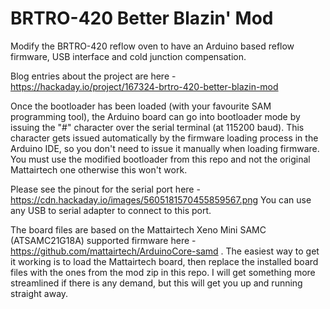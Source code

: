 # BRTRO-420 Better Blazin' Mod

Modify the BRTRO-420 reflow oven to have an Arduino based reflow firmware, USB interface and cold junction compensation.

Blog entries about the project are here - https://hackaday.io/project/167324-brtro-420-better-blazin-mod

Once the bootloader has been loaded (with your favourite SAM programming tool), the Arduino board can go into bootloader mode by issuing the "#" character over the serial terminal (at 115200 baud). This character gets issued automatically by the firmware loading process in the Arduino IDE, so you don't need to issue it manually when loading firmware. You must use the modified bootloader from this repo and not the original Mattairtech one otherwise this won't work.

Please see the pinout for the serial port here - https://cdn.hackaday.io/images/5605181570455859567.png
You can use any USB to serial adapter to connect to this port.

The board files are based on the Mattairtech Xeno Mini SAMC (ATSAMC21G18A) supported firmware here - https://github.com/mattairtech/ArduinoCore-samd . The easiest way to get it working is to load the Mattairtech board, then replace the installed board files with the ones from the mod zip in this repo. I will get something more streamlined if there is any demand, but this will get you up and running straight away.
